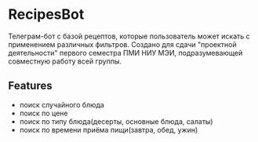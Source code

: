 # RecipesBot

Телеграм-бот с базой рецептов, которые пользователь может искать с применением различных фильтров. Создано для сдачи "проектной деятельности" первого семестра ПМИ НИУ МЭИ, подразумевающей совместную работу всей группы. 



## Features

- поиск случайного блюда
- поиск по цене
- поиск по типу блюда(десерты, основные блюда, салаты)
- поиск по времени приёма пищи(завтра, обед, ужин)
